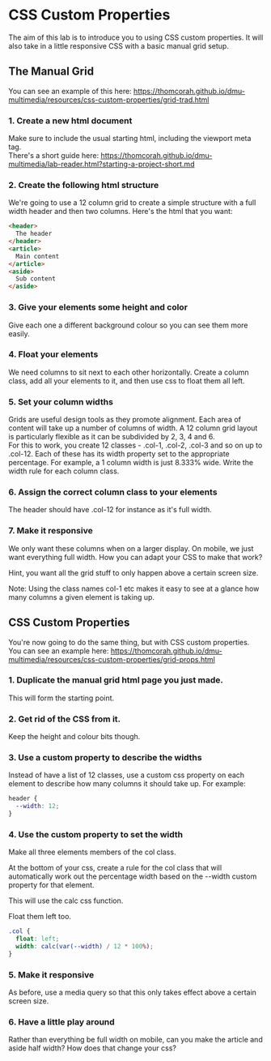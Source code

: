 # CSS Custom Properties

The aim of this lab is to introduce you to using CSS custom properties. It will also take in a little responsive CSS with a basic manual grid setup.

## The Manual Grid

You can see an example of this here: <https://thomcorah.github.io/dmu-multimedia/resources/css-custom-properties/grid-trad.html>

### 1. Create a new html document
Make sure to include the usual starting html, including the viewport meta tag.  
There's a short guide here: <https://thomcorah.github.io/dmu-multimedia/lab-reader.html?starting-a-project-short.md>

### 2. Create the following html structure
We're going to use a 12 column grid to create a simple structure with a full width header and then two columns. Here's the html that you want:

```html
<header>
  The header
</header>
<article>
  Main content
</article>
<aside>
  Sub content
</aside>
```

### 3. Give your elements some height and color
Give each one a different background colour so you can see them more easily.

### 4. Float your elements
We need columns to sit next to each other horizontally. Create a column class, add all your elements to it, and then use css to float them all left.

### 5. Set your column widths
Grids are useful design tools as they promote alignment. Each area of content will take up a number of columns of width. A 12 column grid layout is particularly flexible as it can be subdivided by 2, 3, 4 and 6.  
For this to work, you create 12 classes - .col-1, .col-2, .col-3 and so on up to .col-12. Each of these has its width property set to the appropriate percentage. For example, a 1 column width is just 8.333% wide.
Write the width rule for each column class.

### 6. Assign the correct column class to your elements
The header should have .col-12 for instance as it's full width.

### 7. Make it responsive
We only want these columns when on a larger display. On mobile, we just want everything full width. How you can adapt your CSS to make that work?

Hint, you want all the grid stuff to only happen above a certain screen size.

Note: Using the class names col-1 etc makes it easy to see at a glance how many columns a given element is taking up.


## CSS Custom Properties
You're now going to do the same thing, but with CSS custom properties. You can see an example here: <https://thomcorah.github.io/dmu-multimedia/resources/css-custom-properties/grid-props.html>

### 1. Duplicate the manual grid html page you just made.
This will form the starting point.

### 2. Get rid of the CSS from it.
Keep the height and colour bits though.

### 3. Use a custom property to describe the widths
Instead of have a list of 12 classes, use a custom css property on each element to describe how many columns it should take up. For example:

```css
header {
  --width: 12;
}
```

### 4. Use the custom property to set the width
Make all three elements members of the col class.

At the bottom of your css, create a rule for the col class that will automatically work out the percentage width based on the --width custom property for that element.

This will use the calc css function.

Float them left too.

```css
.col {
  float: left;
  width: calc(var(--width) / 12 * 100%);
}
```

### 5. Make it responsive
As before, use a media query so that this only takes effect above a certain screen size.

### 6. Have a little play around
Rather than everything be full width on mobile, can you make the article and aside half width? How does that change your css?
